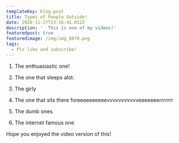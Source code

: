 ```yaml
---
templateKey: blog-post
title: Types of People Outside!
date: 2020-11-27T23:16:41.012Z
description: '  This is one of my videos!'
featuredpost: true
featuredimage: /img/img_8870.png
tags:
  - Pls like and subscribe!
---
```

1. The enthuasiastic one!

2. The one that sleeps alot.

3. The girly

4. The one that sits there foreeeeeeeeeevvvvvvvvvvveeeeeeerrrrrrr

5. The dumb ones

6. The internet famous one

Hope you enjoyed the video version of this!
